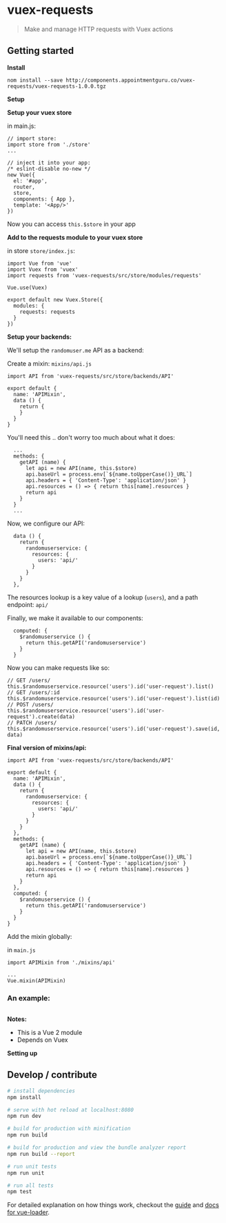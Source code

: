 # vuex-requests

> Make and manage HTTP requests with Vuex actions

## Getting started

**Install**

```
nom install --save http://components.appointmentguru.co/vuex-requests/vuex-requests-1.0.0.tgz
```

**Setup**

**Setup your vuex store**

in main.js:

```
// import store:
import store from './store'
...

// inject it into your app:
/* eslint-disable no-new */
new Vue({
  el: '#app',
  router,
  store,
  components: { App },
  template: '<App/>'
})
```

Now you can access `this.$store` in your app

**Add to the requests module to your vuex store**

in store `store/index.js`:

```
import Vue from 'vue'
import Vuex from 'vuex'
import requests from 'vuex-requests/src/store/modules/requests'

Vue.use(Vuex)

export default new Vuex.Store({
  modules: {
    requests: requests
  }
})

```

**Setup your backends:**

We'll setup the `randomuser.me` API as a backend:

Create a mixin: `mixins/api.js`

```
import API from 'vuex-requests/src/store/backends/API'

export default {
  name: 'APIMixin',
  data () {
    return {
	}
  }
}
```

You'll need this .. don't worry too much about what it does:

```
  ...
  methods: {
    getAPI (name) {
      let api = new API(name, this.$store)
      api.baseUrl = process.env[`${name.toUpperCase()}_URL`]
      api.headers = { 'Content-Type': 'application/json' }
      api.resources = () => { return this[name].resources }
      return api
    }
  }
  ...
```

Now, we configure our API:

```
  data () {
    return {
      randomuserservice: {
        resources: {
          users: 'api/'
        }
      }
    }
  },
```

The resources lookup is a key value of a lookup (`users`), and a path endpoint: `api/`

Finally, we make it available to our components: 

```
  computed: {
    $randomuserservice () {
      return this.getAPI('randomuserservice')
    }
  }
```

Now you can make requests like so: 

```
// GET /users/
this.$randomuserservice.resource('users').id('user-request').list()
// GET /users/:id
this.$randomuserservice.resource('users').id('user-request').list(id)
// POST /users/
this.$randomuserservice.resource('users').id('user-request').create(data)
// PATCH /users/
this.$randomuserservice.resource('users').id('user-request').save(id, data)
```

**Final version of mixins/api:**

```
import API from 'vuex-requests/src/store/backends/API'

export default {
  name: 'APIMixin',
  data () {
    return {
      randomuserservice: {
        resources: {
          users: 'api/'
        }
      }
    }
  },
  methods: {
    getAPI (name) {
      let api = new API(name, this.$store)
      api.baseUrl = process.env[`${name.toUpperCase()}_URL`]
      api.headers = { 'Content-Type': 'application/json' }
      api.resources = () => { return this[name].resources }
      return api
    }
  },
  computed: {
    $randomuserservice () {
      return this.getAPI('randomuserservice')
    }
  }
}

```

Add the mixin globally: 

in `main.js`


```
import APIMixin from './mixins/api'

...
Vue.mixin(APIMixin)
```

### An example:

```

```

**Notes:**

* This is a Vue 2 module
* Depends on Vuex

**Setting up**


## Develop / contribute

``` bash
# install dependencies
npm install

# serve with hot reload at localhost:8080
npm run dev

# build for production with minification
npm run build

# build for production and view the bundle analyzer report
npm run build --report

# run unit tests
npm run unit

# run all tests
npm test
```

For detailed explanation on how things work, checkout the [guide](http://vuejs-templates.github.io/webpack/) and [docs for vue-loader](http://vuejs.github.io/vue-loader).
